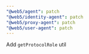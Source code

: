 ```yaml
---
"@web5/agent": patch
"@web5/identity-agent": patch
"@web5/proxy-agent": patch
"@web5/user-agent": patch
---
```


Add `getProtocolRole` util
